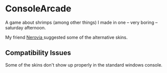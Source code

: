 # ConsoleArcade
A game about shrimps (among other things) I made in one – very boring – saturday afternoon.

My friend <a href=https://github.com/Nerovia> Nerovia </a> suggested some of the alternative skins.

## Compatibility Issues

Some of the skins don't show up properly in the standard windows console. 
